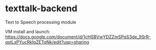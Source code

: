 texttalk-backend
================

Text to Speech processing module

VM install and launch:
https://docs.google.com/document/d/1cHSBVwYDZZmSPqS3de_9SrR-qstLxPYucRkIqZETqNk/edit?usp=sharing
